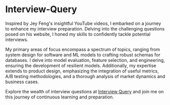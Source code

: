 # Interview-Query

Inspired by Jey Feng's insightful YouTube videos, I embarked on a journey to enhance my interview preparation. Delving into the challenging questions posed on his website, I honed my skills to confidently tackle potential interviews.

My primary areas of focus encompass a spectrum of topics, ranging from system design for software and ML models to crafting robust schemas for databases. I delve into model evaluation, feature selection, and engineering, ensuring the development of resilient models. Additionally, my expertise extends to product design, emphasizing the integration of useful metrics, A/B testing methodologies, and a thorough analysis of market dynamics and business cases.

Explore the wealth of interview questions at [Interview Query](https://www.interviewquery.com/questions/) and join me on this journey of continuous learning and preparation. 
